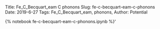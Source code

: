 Title: Fe_C_Becquart_eam C phonons
Slug: fe-c-becquart-eam-c-phonons
Date: 2019-6-27
Tags: Fe_C_Becquart_eam, phonons,
Author: Potential

{% notebook fe-c-becquart-eam-c-phonons.ipynb %}'